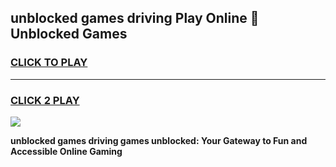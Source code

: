 
## unblocked games driving Play Online 👋 Unblocked Games
<h3>
<a href="https://premium.freeplayer.one?title=unblocked_games_driving&ref=19F">CLICK TO PLAY</a></h3>
<hr>

<h3>
<a href="https://premium.freeplayer.one?title=unblocked_games_driving&ref=19F">CLICK 2 PLAY</a>
  
</h3>

<a href="https://premium.freeplayer.one?title=unblocked_games_driving&ref=19F"><img src="https://clearcache.store/games.png"></a>


**unblocked games driving games unblocked: Your Gateway to Fun and Accessible Online Gaming**
